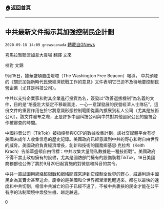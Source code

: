 ###  [:house:返回首頁](https://github.com/ourhimalayas/txt)
---

## 中共最新文件揭示其加強控制民企計劃
`2020-09-18 14:09 gnewscanada` [轉載自GNews](https://gnews.org/zh-hant/367052/)

喜馬拉雅聯盟加拿大農場 翻譯 文來

校對 文錦

9月15日，據華盛頓自由燈塔（The Washington Free Beacon）報導， 中共頒發的《關於加強新時代民營經濟統戰工作的意見》文件表明它已迫不及待地要控制民營企業（尤其是科技公司）。

中共以支持企業家和對其企業進行投資為名，簽發以“改善選拔機制”為名義的文件，目的是“培養壯大堅定不移跟黨走、一心一意謀發展的民營經濟人士隊伍”。這份文件的重要作用在於它將意識形態控制範圍從黨內擴展到私人公司（尤其是技術公司）。該文件發布之際，正是許多中國科技公司與中共對其他國家公民的監視合作被審查的時間。

中國抖音公司（TikTok）被指控參與CCP的數據收集計劃。該社交媒體平台有從美國未成年人收集信息的歷史記錄。美國政府已經意識到中共的野心和對自由世界的威脅。美國政府負責經濟增長，創新和技術的國務卿基思·克拉希（Keith Krach）告訴華盛頓自由信標：中共收集大量隱私數據是一種技術戰”。美國政府不得不禁止政府擁有的設備，尤其是國防部門擁有的設備裝載TikTok。18日美國商務部也公佈了將於9月20日起實施的對微信和抖音的禁令。

中共一直試圖用網絡超限戰和網絡間諜來達到它控制全世界的野心，威逼利誘中國民企為其賣命甚至送命。慶幸的是美國和全世界都漸漸甦醒過來，都在以最快的速度和中共切割，相信中共滅亡的日子已經不遠了，不被中共裹挾的民企才能在公平有序的法制環境中煥發生機、越走越遠。

0
